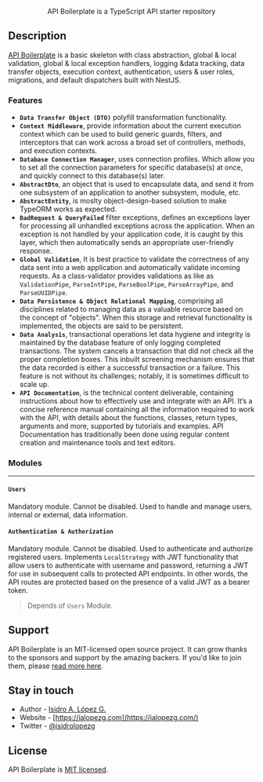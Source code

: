 <p align="center">API Boilerplate is a TypeScript API starter repository</p>

## Description

[API Boilerplate](https://github.com/ialopezg/api-boilerplate) is a basic skeleton with class abstraction, global & local validation, global & local exception handlers, logging &data tracking, data transfer objects, execution context, authentication, users & user roles, migrations, and default dispatchers built with NestJS.
### Features

- **`Data Transfer Object (DTO)`** polyfill transformation functionality.
- **`Context Middleware`**, provide information about the current execution context which can be used to build generic guards, filters, and interceptors that can work across a broad set of controllers, methods, and execution contexts.
- **`Database Connection Manager`**, uses connection profiles. Which allow you to set all the connection parameters for specific database(s) at once, and quickly connect to this database(s) later.
- **`AbstractDto`**,  an object that is used to encapsulate data, and send it from one subsystem of an application to another subsystem, module, etc.
- **`AbstractEntity`**, is moslty object-design-based solution to make TypeORM works as expected.
- **`BadRequest & QueryFailed`** filter exceptions, defines an exceptions layer for processing all unhandled exceptions across the application. When an exception is not handled by your application code, it is caught by this layer, which then automatically sends an appropriate user-friendly response.
- **`Global Validation`**, It is best practice to validate the correctness of any data sent into a web application and automatically validate incoming requests. As a class-validator provides validations as like as `ValidationPipe`, `ParseIntPipe`, `ParseBoolPipe`, `ParseArrayPipe`, and `ParseUUIDPipe`.
- **`Data Persistence & Object Relational Mapping`**, comprising all disciplines related to managing data as a valuable resource based on the concept of "objects". When this storage and retrieval functionality is implemented, the objects are said to be persistent.
- **`Data Analysis`**, transactional operations let data hygiene and integrity is maintained by the database feature of only logging completed transactions. The system cancels a transaction that did not check all the proper completion boxes. This inbuilt screening mechanism ensures that the data recorded is either a successful transaction or a failure. This feature is not without its challenges; notably, it is sometimes difficult to scale up.
- **`API Documentation`**, is the technical content deliverable, containing instructions about how to effectively use and integrate with an API. It’s a concise reference manual containing all the information required to work with the API, with details about the functions, classes, return types, arguments and more, supported by tutorials and examples. API Documentation has traditionally been done using regular content creation and maintenance tools and text editors.

### Modules
---

#### **`Users`**

Mandatory module. Cannot be disabled. Used to handle and manage users, internal or external, data information.
#### **`Authentication & Authorization`**

Mandatory module. Cannot be disabled. Used to authenticate and authorize registered users. Implements `LocalStrategy` with JWT functionality that allow users to authenticate with username and password, returning a JWT for use in subsequent calls to protected API endpoints. In other words, the API routes are protected based on the presence of a valid JWT as a bearer token.

> Depends of `Users` Module.

## Support

API Boilerplate is an MIT-licensed open source project. It can grow thanks to the sponsors and support by the amazing backers. If you'd like to join them, please [read more here](https://ialopezg.com/api-boilerplate).

## Stay in touch

- Author - [Isidro A. López G.](https://ialopezg.com)
- Website - [https://ialopezg.com](https://ialopezg.com/)
- Twitter - [@isidrolopezg](https://twitter.com/isidrolopezg)

## License

API Boilerplate is [MIT licensed](LICENSE).
